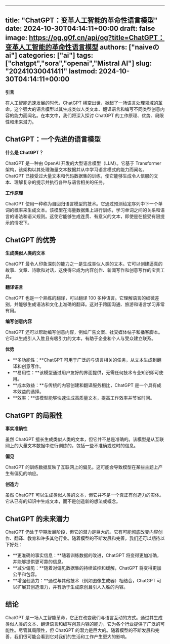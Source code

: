 
---
title: "ChatGPT：变革人工智能的革命性语言模型"
date: 2024-10-30T04:14:11+00:00
draft: false
image: https://og.g0f.cn/api/og?title=ChatGPT：变革人工智能的革命性语言模型
authors: ["naiveのai"]
categories: ["ai"]
tags: ["chatgpt","sora","openai","Mistral AI"]
slug: "20241030041411"
lastmod: 2024-10-30T04:14:11+00:00
---
**引言**

在人工智能迅速发展的时代，ChatGPT 横空出世，掀起了一场语言处理领域的革命。这个强大的语言模型以其生成类似人类文本、翻译语言和编写不同类型创意内容的能力而闻名。在本文中，我们将深入探讨 ChatGPT 的工作原理、优势、局限性和未来潜力。

## ChatGPT：一个先进的语言模型

**什么是 ChatGPT？**

ChatGPT 是一种由 OpenAI 开发的大型语言模型（LLM）。它基于 Transformer 架构，该架构以其处理海量文本数据并从中学习语言模式的能力而闻名。ChatGPT 已接受过大量文本和代码数据集的训练，使它能够生成令人信服的文本、理解复杂的提示并执行各种与语言相关的任务。

**工作原理**

ChatGPT 使用一种称为自回归语言模型的技术。它通过预测给定序列中下一个单词的概率来生成文本。该模型在海量数据集上进行训练，学习单词之间的关系和语言的语法和语义规则。这使它能够生成连贯、有意义的文本，即使是在接受有限提示的情况下。

## ChatGPT 的优势

**生成类似人类的文本**

ChatGPT 最令人印象深刻的能力之一是生成类似人类的文本。它可以创建逼真的故事、文章、诗歌和对话，这使得它成为内容创作、新闻写作和创意写作的宝贵工具。

**翻译语言**

ChatGPT 也是一个熟练的翻译，可以翻译 100 多种语言。它理解语言的细微差别，并能够生成语法和文化上准确的翻译。这对于跨国沟通、旅游和语言学习非常有用。

**编写创意内容**

ChatGPT 还可以帮助编写创意内容，例如广告文案、社交媒体帖子和播客脚本。它可以生成引人入胜且有吸引力的文本，有助于企业和个人与受众建立联系。

**优势**

* **多功能性：**ChatGPT 可用于广泛的与语言相关的任务，从文本生成到翻译和创意写作。
* **易用性：**该模型通过用户友好的界面提供，无需任何技术专业知识即可使用。
* **成本效益：**与传统的内容创建和翻译服务相比，ChatGPT 是一个具有成本效益的选择。
* **效率：**该模型能够快速生成高质量文本，提高工作效率并节省时间。

## ChatGPT 的局限性

**事实准确性**

虽然 ChatGPT 擅长生成类似人类的文本，但它并不总是准确的。该模型是从互联网上的大量文本数据中进行训练的，包括一些不准确或过时的信息。

**偏见**

ChatGPT 的训练数据反映了互联网上的偏见。这可能会导致模型在某些主题上产生有偏见的响应。

**创造力**

虽然 ChatGPT 可以生成类似人类的文本，但它并不是一个真正有创造力的实体。它从已有的知识中生成文本，而不是创造新的想法或概念。

## ChatGPT 的未来潜力

ChatGPT 仍处于早期发展阶段，但它的潜力是巨大的。它有可能彻底改变内容创作、翻译、教育和许多其他行业。随着模型的不断发展和完善，我们还可以期待以下好处：

* **更准确的事实信息：**随着训练数据的改进，ChatGPT 将变得更加准确，并能够提供更可靠的信息。
* **减少偏见：**随着对偏见数据集的持续监控和缓解，ChatGPT 将变得更加公平和包容。
* **增强创造力：**通过与其他技术（例如图像生成器）相结合，ChatGPT 可以扩展其创造潜力，并有助于生成原创且引人入胜的内容。

## 结论

ChatGPT 是一场人工智能革命，它正在改变我们与语言互动的方式。通过其生成类似人类的文本、翻译语言和编写创意内容的能力，它为各个行业提供了广泛的可能性。尽管其局限性，但 ChatGPT 的潜力是巨大的。随着模型的不断发展和完善，我们很可能会看到它对我们的生活和工作产生更大的影响。